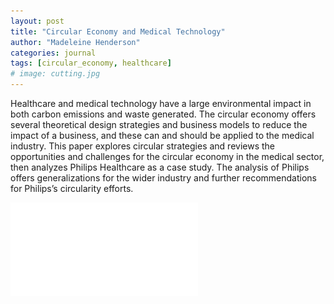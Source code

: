 ```yaml
---
layout: post
title: "Circular Economy and Medical Technology"
author: "Madeleine Henderson"
categories: journal
tags: [circular_economy, healthcare]
# image: cutting.jpg
---
```


Healthcare and medical technology have a large environmental impact in both carbon emissions and waste generated. The circular economy offers several theoretical design strategies and business models to reduce the impact of a business, and these can and should be applied to the medical industry. This paper explores circular strategies and reviews the opportunities and challenges for the circular economy in the medical sector, then analyzes Philips Healthcare as a case study. The analysis of Philips offers generalizations for the wider industry and further recommendations for Philips’s circularity efforts.

![CircularMedTech](../assets/files/Sustainable_Manufacturing_Case_Study.pdf)